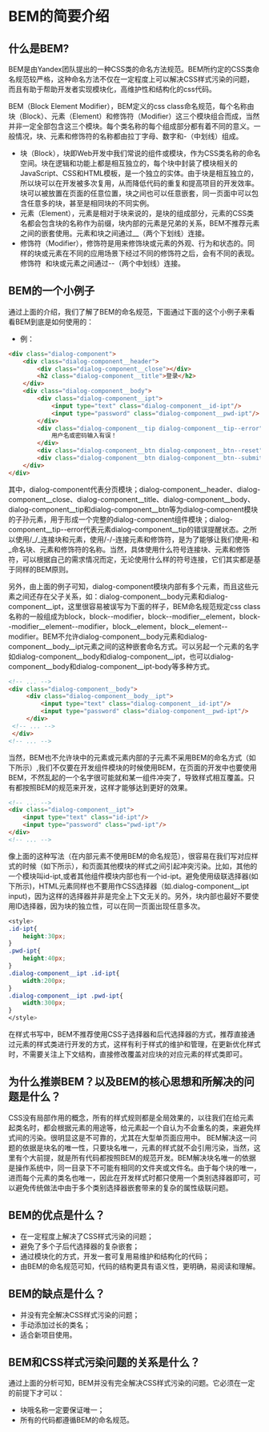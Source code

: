 # BEM的简要介绍

## 什么是BEM?
BEM是由Yandex团队提出的一种CSS类的命名方法规范。BEM所约定的CSS类命名规范较严格，这种命名方法不仅在一定程度上可以解决CSS样式污染的问题，而且有助于帮助开发者实现模块化，高维护性和结构化的css代码。

BEM（Block Element Modifier），BEM定义的css class命名规范，每个名称由块（Block）、元素（Element）和修饰符（Modifier）这三个模块组合而成，当然并非一定全部包含这三个模块。每个类名称的每个组成部分都有着不同的意义。一般情况，块、元素和修饰符的名称都由拉丁字母、数字和\-（中划线）组成。
* 块（Block），块即Web开发中我们常说的组件或模块，作为CSS类名称的命名空间。块在逻辑和功能上都是相互独立的，每个块中封装了模块相关的JavaScript、CSS和HTML模板，是一个独立的实体。由于块是相互独立的，所以块可以在开发被多次复用，从而降低代码的重复和提高项目的开发效率。块可以被放置在页面的任意位置，块之间也可以任意嵌套，同一页面中可以包含任意多的块，甚至是相同块的不同实例。
* 元素（Element），元素是相对于块来说的，是块的组成部分，元素的CSS类名都会包含块的名称作为前缀，块内部的元素是兄弟的关系，BEM不推荐元素之间的嵌套使用。元素和块之间通过\_\_（两个下划线）连接。
* 修饰符（Modifier），修饰符是用来修饰块或元素的外观、行为和状态的。同样的块或元素在不同的应用场景下经过不同的修饰符之后，会有不同的表现。修饰符
  和块或元素之间通过\-\-（两个中划线）连接。

## BEM的一个小例子
通过上面的介绍，我们了解了BEM的命名规范，下面通过下面的这个小例子来看看BEM到底是如何使用的：
* 例：
```html
<div class="dialog-component">
    <div class="dialog-component__header">
        <div class="dialog-component__close"></div>
        <h2 class="dialog-component__title">登录</h2>
    </div>
    <div class="dialog-component__body">
        <div class="dialog-component__ipt">
            <input type="text" class="dialog-component__id-ipt"/>
            <input type="password" class="dialog-component__pwd-ipt"/>
        </div>
        <div class="dialog-component__tip dialog-component__tip--error">
            用户名或密码输入有误！
        </div>
        <div class="dialog-component__btn dialog-component__btn--reset">重置</div>
        <div class="dialog-component__btn dialog-component__btn--submit">提交</div>
    </div>
</div>
```
其中，dialog-component代表分页模块；dialog-component__header、dialog-component__close、dialog-component__title、dialog-component__body、dialog-component__tip和dialog-component__btn等为dialog-component模块的子孙元素，用于形成一个完整的dialog-component组件模块；dialog-component__tip--error代表元素dialog-component__tip的错误提醒状态。之所以使用/_/_连接块和元素，使用/-/-连接元素和修饰符，是为了能够让我们使用-和_命名块、元素和修饰符的名称。当然，具体使用什么符号连接块、元素和修饰符，可以根据自己的需求情况而定，无论使用什么样的符号连接，它们其实都是基于同样的BEM原则。

另外，由上面的例子可知，dialog-component模块内部有多个元素，而且这些元素之间还存在父子关系，如：dialog-component__body元素和dialog-component__ipt，这里很容易被误写为下面的样子，BEM命名规范规定css class名称的一般组成为block，block--modifier，block--modifier__element，block--modifier__element--modifier，block__element，block__element--modifier。BEM不允许dialog-component__body元素和dialog-component__body__ipt元素之间的这种嵌套命名方式。可以另起一个元素的名字如dialog-component__body和dialog-component__ipt，也可以dialog-component__body和dialog-component__ipt-body等多种方式。
```html
<!-- ... -->
<div class="dialog-component__body">
     <div class="dialog-component__body__ipt">
         <input type="text" class="dialog-component__id-ipt"/>
         <input type="password" class="dialog-component__pwd-ipt"/>
     </div>
 <!-- ... -->
 </div>
<!-- ... -->
```
当然，BEM也不允许块中的元素或元素内部的子元素不采用BEM的命名方式（如下所示）,我们不仅要在开发组件模块的时候使用BEM，在页面的开发中也要使用BEM，不然乱起的一个名字很可能就和某一组件冲突了，导致样式相互覆盖。只有都按照BEM的规范来开发，这样才能够达到更好的效果。
```html
<!-- ... -->
<div class="dialog-component__ipt">
    <input type="text" class="id-ipt"/>
    <input type="password" class="pwd-ipt"/>
</div>
<!-- ... -->
```
像上面的这种写法（在内部元素不使用BEM的命名规范），很容易在我们写对应样式的时候（如下所示），和页面其他模块的样式之间引起冲突污染。比如，其他的一个模块叫id-ipt,或者其他组件模块内部也有一个id-ipt。避免使用级联选择器(如下所示)，HTML元素同样也不要用作CSS选择器（如.dialog-component__ipt input)，因为这样的选择器并非是完全上下文无关的。另外，块内部也最好不要使用ID选择器，因为块的独立性，可以在同一页面出现任意多次。

```css
<style>
.id-ipt{
    height:30px;
}
.pwd-ipt{
    height:40px;
}
.dialog-component__ipt .id-ipt{
    width:200px;
}
.dialog-component__ipt .pwd-ipt{
    width:300px;
}
</style>
```
在样式书写中，BEM不推荐使用CSS子选择器和后代选择器的方式，推荐直接通过元素的样式类进行开发的方式，这样有利于样式的维护和管理，在更新优化样式时，不需要关注上下文结构，直接修改覆盖对应块的对应元素的样式类即可。

## 为什么推崇BEM？以及BEM的核心思想和所解决的问题是什么？
CSS没有局部作用的概念，所有的样式规则都是全局效果的，以往我们在给元素起类名时，都会根据元素的用途等，给元素起一个自认为不会重名的类，来避免样式间的污染。很明显这是不可靠的，尤其在大型单页面应用中。
BEM解决这一问题的依据是块名的唯一性，只要块名唯一，元素的样式就不会引用污染，当然，这里有个大前提，就是所有代码都按照BEM的规范开发。BEM解决块名唯一的依据是操作系统中，同一目录下不可能有相同的文件夹或文件名。由于每个块的唯一，进而每个元素的类名也唯一，因此在开发样式时都只使用一个类别选择器即可，可以避免传统做法中由于多个类别选择器嵌套带来的复杂的属性级联问题。

## BEM的优点是什么？
* 在一定程度上解决了CSS样式污染的问题；
* 避免了多个子后代选择器的复杂嵌套；
* 通过模块化的方式，开发一套可复用易维护和结构化的代码；
* 由BEM的命名规范可知，代码的结构更具有语义性，更明确，易阅读和理解。

## BEM的缺点是什么？
* 并没有完全解决CSS样式污染的问题；
* 手动添加过长的类名；
* 适合新项目使用。

## BEM和CSS样式污染问题的关系是什么？
通过上面的分析可知，BEM并没有完全解决CSS样式污染的问题。它必须在一定的前提下才可以：
* 块哦名称一定要保证唯一；
* 所有的代码都遵循BEM的命名规范。



